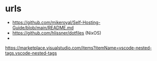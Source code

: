 # urls

- https://github.com/mikeroyal/Self-Hosting-Guide/blob/main/README.md
- https://github.com/hlissner/dotfiles (NixOS)
- 
https://marketplace.visualstudio.com/items?itemName=vscode-nested-tags.vscode-nested-tags